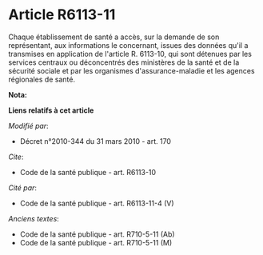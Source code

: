 # Article R6113-11

Chaque établissement de santé a accès, sur la demande de son représentant, aux informations le concernant, issues des données
qu'il a transmises en application de l'article R. 6113-10, qui sont détenues par les services centraux ou déconcentrés des
ministères de la santé et de la sécurité sociale et par les organismes d'assurance-maladie et les agences régionales de
santé.

**Nota:**



**Liens relatifs à cet article**

_Modifié par_:

  - Décret n°2010-344 du 31 mars 2010 - art. 170

_Cite_:

  - Code de la santé publique - art. R6113-10

_Cité par_:

  - Code de la santé publique - art. R6113-11-4 (V)

_Anciens textes_:

  - Code de la santé publique - art. R710-5-11 (Ab)
  - Code de la santé publique - art. R710-5-11 (M)
